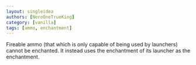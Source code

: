 ```yaml
---
layout: singleidea
authors: [NeroOneTrueKing]
category: [vanilla]
tags: [ammo, enchantment]
---
```

Fireable ammo (that which is only capable of being used by launchers) cannot be
enchanted. It instead uses the enchantment of its launcher as the enchantment.
